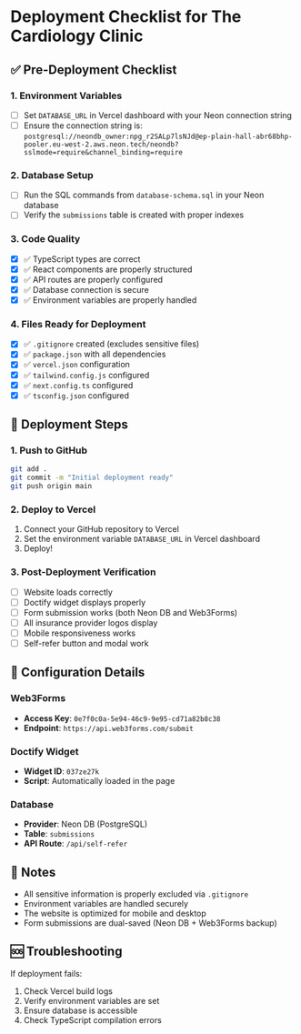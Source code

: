 # Deployment Checklist for The Cardiology Clinic

## ✅ Pre-Deployment Checklist

### 1. Environment Variables
- [ ] Set `DATABASE_URL` in Vercel dashboard with your Neon connection string
- [ ] Ensure the connection string is: `postgresql://neondb_owner:npg_r2SALp7lsNJd@ep-plain-hall-abr68bhp-pooler.eu-west-2.aws.neon.tech/neondb?sslmode=require&channel_binding=require`

### 2. Database Setup
- [ ] Run the SQL commands from `database-schema.sql` in your Neon database
- [ ] Verify the `submissions` table is created with proper indexes

### 3. Code Quality
- [x] ✅ TypeScript types are correct
- [x] ✅ React components are properly structured
- [x] ✅ API routes are properly configured
- [x] ✅ Database connection is secure
- [x] ✅ Environment variables are properly handled

### 4. Files Ready for Deployment
- [x] ✅ `.gitignore` created (excludes sensitive files)
- [x] ✅ `package.json` with all dependencies
- [x] ✅ `vercel.json` configuration
- [x] ✅ `tailwind.config.js` configured
- [x] ✅ `next.config.ts` configured
- [x] ✅ `tsconfig.json` configured

## 🚀 Deployment Steps

### 1. Push to GitHub
```bash
git add .
git commit -m "Initial deployment ready"
git push origin main
```

### 2. Deploy to Vercel
1. Connect your GitHub repository to Vercel
2. Set the environment variable `DATABASE_URL` in Vercel dashboard
3. Deploy!

### 3. Post-Deployment Verification
- [ ] Website loads correctly
- [ ] Doctify widget displays properly
- [ ] Form submission works (both Neon DB and Web3Forms)
- [ ] All insurance provider logos display
- [ ] Mobile responsiveness works
- [ ] Self-refer button and modal work

## 🔧 Configuration Details

### Web3Forms
- **Access Key**: `0e7f0c0a-5e94-46c9-9e95-cd71a82b8c38`
- **Endpoint**: `https://api.web3forms.com/submit`

### Doctify Widget
- **Widget ID**: `037ze27k`
- **Script**: Automatically loaded in the page

### Database
- **Provider**: Neon DB (PostgreSQL)
- **Table**: `submissions`
- **API Route**: `/api/self-refer`

## 📝 Notes
- All sensitive information is properly excluded via `.gitignore`
- Environment variables are handled securely
- The website is optimized for mobile and desktop
- Form submissions are dual-saved (Neon DB + Web3Forms backup)

## 🆘 Troubleshooting
If deployment fails:
1. Check Vercel build logs
2. Verify environment variables are set
3. Ensure database is accessible
4. Check TypeScript compilation errors
